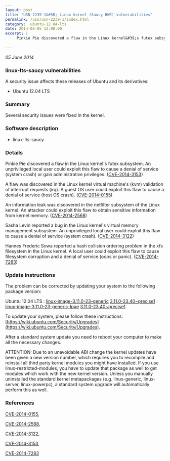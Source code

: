 ```yaml
---
layout: post
title: "USN-2239-1&#58; Linux kernel (Saucy HWE) vulnerabilities"
permalink: /usn/usn-2239-1/index.html
category:  ubuntu-12.04-lts
date: 2014-06-05 12:00:00
excerpt: |
     Pinkie Pie discovered a flaw in the Linux kernel&#39;s futex subsystem. An unprivileged local user could exploit this flaw to cause a denial of service (system crash) or gain administrative privileges. ([CVE-2014-3153](http://people.ubuntu.com/~ubuntu-security/cve/CVE-2014-3153))
    
--- 
```

 
 

*05 June 2014*

### linux-lts-saucy vulnerabilities

A security issue affects these releases of Ubuntu and its derivatives:

* Ubuntu 12.04 LTS

### Summary

Several security issues were fixed in the kernel. 

### Software description

* linux-lts-saucy 

### Details

 Pinkie Pie discovered a flaw in the Linux kernel&#39;s futex subsystem. An unprivileged local user could exploit this flaw to cause a denial of service (system crash) or gain administrative privileges. ([CVE-2014-3153](http://people.ubuntu.com/~ubuntu-security/cve/CVE-2014-3153))

A flaw was discovered in the Linux kernel virtual machine&#39;s (kvm) validation of interrupt requests (irq). A guest OS user could exploit this flaw to cause a denial of service (host OS crash). ([CVE-2014-0155](http://people.ubuntu.com/~ubuntu-security/cve/CVE-2014-0155))

An information leak was discovered in the netfilter subsystem of the Linux kernel. An attacker could exploit this flaw to obtain sensitive information from kernel memory. ([CVE-2014-2568](http://people.ubuntu.com/~ubuntu-security/cve/CVE-2014-2568))

Sasha Levin reported a bug in the Linux kernel&#39;s virtual memory management subsystem. An unprivileged local user could exploit this flaw to cause a denial of service (system crash). ([CVE-2014-3122](http://people.ubuntu.com/~ubuntu-security/cve/CVE-2014-3122))

Hannes Frederic Sowa reported a hash collision ordering problem in the xfs filesystem in the Linux kernel. A local user could exploit this flaw to cause filesystem corruption and a denial of service (oops or panic). ([CVE-2014-7283](http://people.ubuntu.com/~ubuntu-security/cve/CVE-2014-7283)) 

### Update instructions

The problem can be corrected by updating your system to the following package version:

Ubuntu 12.04 LTS
 : [linux-image-3.11.0-23-generic](https://launchpad.net/ubuntu/+source/linux-lts-saucy) <span> [3.11.0-23.40~precise1](https://launchpad.net/ubuntu/+source/linux-lts-saucy/3.11.0-23.40~precise1) </span> 
 : [linux-image-3.11.0-23-generic-lpae](https://launchpad.net/ubuntu/+source/linux-lts-saucy) <span> [3.11.0-23.40~precise1](https://launchpad.net/ubuntu/+source/linux-lts-saucy/3.11.0-23.40~precise1) </span> 

To update your system, please follow these instructions: [https://wiki.ubuntu.com/Security/Upgrades](https://wiki.ubuntu.com/Security/Upgrades).

After a standard system update you need to reboot your computer to make all the necessary changes.

ATTENTION: Due to an unavoidable ABI change the kernel updates have been given a new version number, which requires you to recompile and reinstall all third party kernel modules you might have installed. If you use linux-restricted-modules, you have to update that package as well to get modules which work with the new kernel version. Unless you manually uninstalled the standard kernel metapackages (e.g. linux-generic, linux-server, linux-powerpc), a standard system upgrade will automatically perform this as well. 

### References

 
 [CVE-2014-0155](http://people.ubuntu.com/~ubuntu-security/cve/CVE-2014-0155), 

 [CVE-2014-2568](http://people.ubuntu.com/~ubuntu-security/cve/CVE-2014-2568), 

 [CVE-2014-3122](http://people.ubuntu.com/~ubuntu-security/cve/CVE-2014-3122), 

 [CVE-2014-3153](http://people.ubuntu.com/~ubuntu-security/cve/CVE-2014-3153), 

 [CVE-2014-7283](http://people.ubuntu.com/~ubuntu-security/cve/CVE-2014-7283)
 

